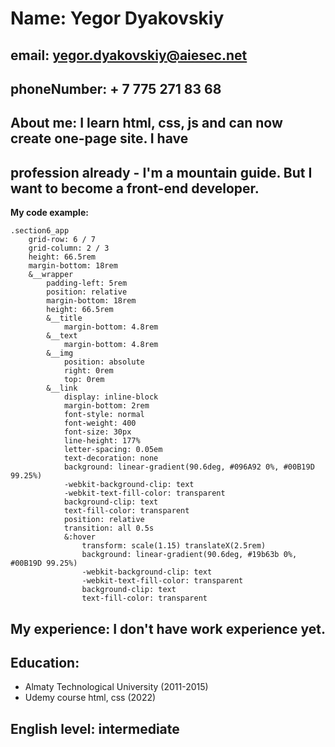 # Name: Yegor Dyakovskiy

## email: yegor.dyakovskiy@aiesec.net

## phoneNumber: + 7 775 271 83 68

## About me: I learn html, css, js and can now create one-page site. I have

## profession already - I'm a mountain guide. But I want to become a front-end developer.

**My code example:**

```
.section6_app
    grid-row: 6 / 7
    grid-column: 2 / 3
    height: 66.5rem
    margin-bottom: 18rem
    &__wrapper
        padding-left: 5rem
        position: relative
        margin-bottom: 18rem
        height: 66.5rem
        &__title
            margin-bottom: 4.8rem
        &__text
            margin-bottom: 4.8rem
        &__img
            position: absolute
            right: 0rem
            top: 0rem
        &__link
            display: inline-block
            margin-bottom: 2rem
            font-style: normal
            font-weight: 400
            font-size: 30px
            line-height: 177%
            letter-spacing: 0.05em
            text-decoration: none
            background: linear-gradient(90.6deg, #096A92 0%, #00B19D 99.25%)
            -webkit-background-clip: text
            -webkit-text-fill-color: transparent
            background-clip: text
            text-fill-color: transparent
            position: relative
            transition: all 0.5s
            &:hover
                transform: scale(1.15) translateX(2.5rem)
                background: linear-gradient(90.6deg, #19b63b 0%, #00B19D 99.25%)
                -webkit-background-clip: text
                -webkit-text-fill-color: transparent
                background-clip: text
                text-fill-color: transparent
```

## My experience: I don't have work experience yet.

## Education:

- Almaty Technological University (2011-2015)
- Udemy course html, css (2022)

## English level: intermediate